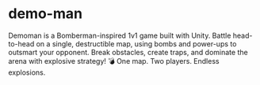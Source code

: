 # demo-man
Demoman is a Bomberman-inspired 1v1 game built with Unity. Battle head-to-head on a single, destructible map, using bombs and power-ups to outsmart your opponent. Break obstacles, create traps, and dominate the arena with explosive strategy!  💣 One map. Two players. Endless explosions.
